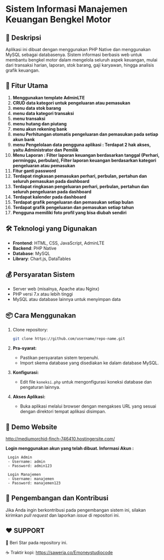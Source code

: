 # Sistem Informasi Manajemen Keuangan Bengkel Motor

## 📢 Deskripsi

Aplikasi ini dibuat dengan menggunakan PHP Native dan menggunakan MySQL sebagai databasenya.
Sistem informasi berbasis web untuk membantu bengkel motor dalam mengelola seluruh aspek keuangan, mulai dari transaksi harian, laporan, stok barang, gaji karyawan, hingga analisis grafik keuangan.

## 🚀 Fitur Utama

1. **Menggunakan template AdminLTE**
2. **CRUD data kategori untuk pengeluaran atau pemasukan**
3. **menu data stok barang**
4. **menu data kategori transaksi**
5. **menu transaksi** 
6. **menu hutang dan piutang**
8. **menu akun rekening bank**
9. **menu Perhitungan otomatis pengeluaran dan pemasukan pada setiap akun bank**
10. **menu Pengelolaan data pengguna aplikasi : Terdapat 2 hak akses, yaitu Administrator dan Pemilik**
11. **Menu Laporan : Filter laporan keuangan berdasarkan tanggal (Perhari, perminggu, perbulan), Filter laporan keuangan berdasarkan kategori pengeluaran atau pemasukan**
12. **Fitur ganti password**
13. **Terdapat ringkasan pemasukan perhari, perbulan, pertahun dan seluruh pemasukan pada dashboard**
14. **Terdapat ringkasan pengeluaran perhari, perbulan, pertahun dan seluruh pengeluaran pada dashboard**
15. **Terdapat kalender pada dashboard**
16. **Terdapat grafik pengeluaran dan pemasukan setiap bulan**
17. **Terdapat grafik pengeluaran dan pemasukan setiap tahun**
18. **Pengguna memiliki foto profil yang bisa diubah sendiri**

## 🛠️ Teknologi yang Digunakan
- **Frontend**: HTML, CSS, JavaScript, AdminLTE
- **Backend**: PHP Native
- **Database**: MySQL
- **Library**: Chart.js, DataTables
  
## 💰 Persyaratan Sistem

- Server web (misalnya, Apache atau Nginx)
- PHP versi 7.x atau lebih tinggi
- MySQL atau database lainnya untuk menyimpan data

## 📦 Cara Menggunakan
1. Clone repository:
   ```bash
   git clone https://github.com/username/repo-name.git
   
2. **Pra-syarat:**
   - Pastikan persyaratan sistem terpenuhi.
   - Import skema database yang disediakan ke dalam database MySQL.

3. **Konfigurasi:**
   - Edit file `koneksi.php` untuk mengonfigurasi koneksi database dan pengaturan lainnya.

4. **Akses Aplikasi:**
   - Buka aplikasi melalui browser dengan mengakses URL yang sesuai dengan direktori tempat aplikasi disimpan.
     
## 📸 Demo Website
http://mediumorchid-finch-746410.hostingersite.com/

**Login menggunakan akun yang telah dibuat. Informasi Akun :**

     Login Admin
     - Username: admin
     - Password: admin123

     Login Manajemen
     - Username: manajemen
     - Password: manajemen123

## 🤝 Pengembangan dan Kontribusi

Jika Anda ingin berkontribusi pada pengembangan sistem ini, silakan kirimkan *pull request* dan laporkan *issue* di repositori ini.

## ❤️ SUPPORT
🌟 Beri Star pada repository ini.

☕ Traktir kopi: https://saweria.co/Emoneystudiocode

